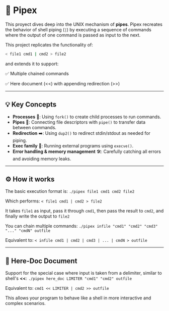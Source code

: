 # 🔗 Pipex

This proyect dives deep into the UNIX mechanism of **pipes**.
Pipex recreates the behavior of shell piping (`|`) by executing a sequence of commands where the output of one command is passed as input to the next.

This project replicates the functionality of:

```bash
< file1 cmd1 | cmd2 > file2
```
and extends it to support:

✅ Multiple chained commands

✅ Here document (<<) with appending redirection (>>)

---

## 💡 Key Concepts

* **Processes** 👤: Using `fork()` to create child processes to run commands.
* **Pipes** 🧵: Connecting file descriptors with `pipe()` to transfer data between commands.
* **Redirection** ➡️: Using `dup2()` to redirect stdin/stdout as needed for piping.
* **Exec family** 🚀: Running external programs using `execve()`.
* **Error handling & memory management** 🛠️: Carefully catching all errors and avoiding memory leaks.

---

## ⚙️ How it works

The basic execution format is: `./pipex file1 cmd1 cmd2 file2`

Which performs: `< file1 cmd1 | cmd2 > file2`

It takes `file1` as input, pass it through `cmd1`, then pass the result to `cmd2`, and finally write the output to `file2`

You can chain multiple commands: `./pipex infile "cmd1" "cmd2" "cmd3" "..." "cmdN" outfile`

Equivalent to: `< infile cmd1 | cmd2 | cmd3 | ... | cmdN > outfile`

---

## 📝 Here-Doc Document

Support for the special case where input is taken from a delimiter, similar to shell's **<<**: `./pipex here_doc LIMITER "cmd1" "cmd2" outfile`

Equivalent to: `cmd1 << LIMITER | cmd2 >> outfile`

This allows your program to behave like a shell in more interactive and complex scenarios.
